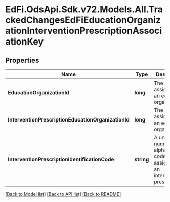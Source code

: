 # EdFi.OdsApi.Sdk.v72.Models.All.TrackedChangesEdFiEducationOrganizationInterventionPrescriptionAssociationKey

## Properties

Name | Type | Description | Notes
------------ | ------------- | ------------- | -------------
**EducationOrganizationId** | **long** | The identifier assigned to an education organization. | [optional] 
**InterventionPrescriptionEducationOrganizationId** | **long** | The identifier assigned to an education organization. | [optional] 
**InterventionPrescriptionIdentificationCode** | **string** | A unique number or alphanumeric code assigned to an intervention prescription. | [optional] 

[[Back to Model list]](../README.md#documentation-for-models) [[Back to API list]](../README.md#documentation-for-api-endpoints) [[Back to README]](../README.md)

